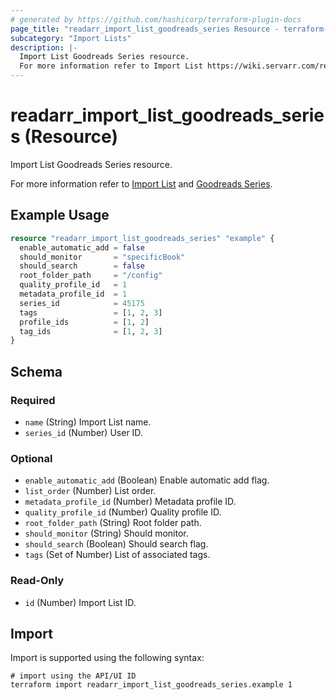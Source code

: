 ```yaml
---
# generated by https://github.com/hashicorp/terraform-plugin-docs
page_title: "readarr_import_list_goodreads_series Resource - terraform-provider-readarr"
subcategory: "Import Lists"
description: |-
  Import List Goodreads Series resource.
  For more information refer to Import List https://wiki.servarr.com/readarr/settings#import-lists and Goodreads Series https://wiki.servarr.com/readarr/supported#goodreadsseries.
---
```


# readarr_import_list_goodreads_series (Resource)

<!-- subcategory:Import Lists -->Import List Goodreads Series resource.
For more information refer to [Import List](https://wiki.servarr.com/readarr/settings#import-lists) and [Goodreads Series](https://wiki.servarr.com/readarr/supported#goodreadsseries).

## Example Usage

```terraform
resource "readarr_import_list_goodreads_series" "example" {
  enable_automatic_add = false
  should_monitor       = "specificBook"
  should_search        = false
  root_folder_path     = "/config"
  quality_profile_id   = 1
  metadata_profile_id  = 1
  series_id            = 45175
  tags                 = [1, 2, 3]
  profile_ids          = [1, 2]
  tag_ids              = [1, 2, 3]
}
```

<!-- schema generated by tfplugindocs -->
## Schema

### Required

- `name` (String) Import List name.
- `series_id` (Number) User ID.

### Optional

- `enable_automatic_add` (Boolean) Enable automatic add flag.
- `list_order` (Number) List order.
- `metadata_profile_id` (Number) Metadata profile ID.
- `quality_profile_id` (Number) Quality profile ID.
- `root_folder_path` (String) Root folder path.
- `should_monitor` (String) Should monitor.
- `should_search` (Boolean) Should search flag.
- `tags` (Set of Number) List of associated tags.

### Read-Only

- `id` (Number) Import List ID.

## Import

Import is supported using the following syntax:

```shell
# import using the API/UI ID
terraform import readarr_import_list_goodreads_series.example 1
```

